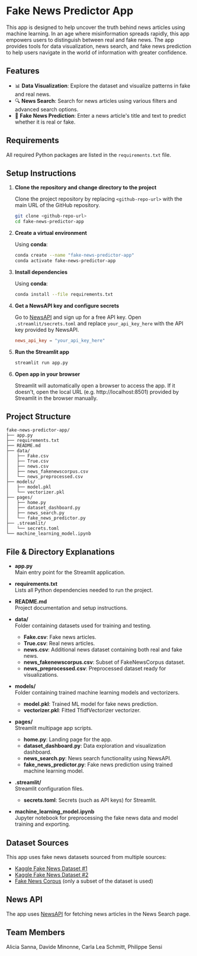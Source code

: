 # Fake News Predictor App

This app is designed to help uncover the truth behind news articles using machine learning. In an age where misinformation spreads rapidly, this app empowers users to distinguish between real and fake news. The app provides tools for data visualization, news search, and fake news prediction to help users navigate in the world of information with greater confidence.

## Features

- 📊 **Data Visualization**: Explore the dataset and visualize patterns in fake and real news.
- 🔍 **News Search**: Search for news articles using various filters and advanced search options.
- 🤖 **Fake News Prediction**: Enter a news article's title and text to predict whether it is real or fake.

## Requirements

All required Python packages are listed in the `requirements.txt` file.

## Setup Instructions

1. **Clone the repository and change directory to the project**

    Clone the project repository by replacing `<github-repo-url>` with the main URL of the GitHub repository.

    ```bash
    git clone <github-repo-url>
    cd fake-news-predictor-app
    ```

2. **Create a virtual environment**

    Using **conda**:

    ```bash
    conda create --name "fake-news-predictor-app"
    conda activate fake-news-predictor-app
    ```

3. **Install dependencies**

    Using **conda**:

    ```bash
    conda install --file requirements.txt
    ```

4. **Get a NewsAPI key and configure secrets**

    Go to [NewsAPI](https://newsapi.org/) and sign up for a free API key.
    Open `.streamlit/secrets.toml` and replace `your_api_key_here` with the API key provided by NewsAPI.

    ```toml
    news_api_key = "your_api_key_here"
    ```

5. **Run the Streamlit app**

    ```bash
    streamlit run app.py
    ```

6. **Open app in your browser**

    Streamlit will automatically open a browser to access the app. If it doesn't, open the local URL (e.g. http://localhost:8501) provided by Streamlit in the browser manually.

## Project Structure

```
fake-news-predictor-app/
├── app.py
├── requirements.txt
├── README.md
├── data/
│   ├── Fake.csv
│   ├── True.csv
│   ├── news.csv
│   ├── news_fakenewscorpus.csv
│   └── news_preprocessed.csv
├── models/
│   ├── model.pkl
│   └── vectorizer.pkl
├── pages/
│   ├── home.py
│   ├── dataset_dashboard.py
│   ├── news_search.py
│   └── fake_news_predictor.py
├── .streamlit/
│   └── secrets.toml
└── machine_learning_model.ipynb
```

## File & Directory Explanations

- **app.py**  
  Main entry point for the Streamlit application.

- **requirements.txt**  
  Lists all Python dependencies needed to run the project.

- **README.md**  
  Project documentation and setup instructions.

- **data/**  
  Folder containing datasets used for training and testing.
  - **Fake.csv**: Fake news articles.
  - **True.csv**: Real news articles.
  - **news.csv**: Additional news dataset containing both real and fake news.
  - **news_fakenewscorpus.csv**: Subset of FakeNewsCorpus dataset.
  - **news_preprocessed.csv**: Preprocessed dataset ready for visualizations.

- **models/**  
  Folder containing trained machine learning models and vectorizers.
  - **model.pkl**: Trained ML model for fake news prediction.
  - **vectorizer.pkl**: Fitted TfidfVectorizer vectorizer.

- **pages/**  
  Streamlit multipage app scripts.
  - **home.py**: Landing page for the app.
  - **dataset_dashboard.py**: Data exploration and visualization dashboard.
  - **news_search.py**: News search functionality using NewsAPI.
  - **fake_news_predictor.py**: Fake news prediction using trained machine learning model.

- **.streamlit/**  
  Streamlit configuration files.
  - **secrets.toml**: Secrets (such as API keys) for Streamlit.

- **machine_learning_model.ipynb**  
  Jupyter notebook for preprocessing the fake news data and model training and exporting.

## Dataset Sources

This app uses fake news datasets sourced from multiple sources:
- [Kaggle Fake News Dataset #1](https://www.kaggle.com/datasets/antonioskokiantonis/newscsv)
- [Kaggle Fake News Dataset #2](https://www.kaggle.com/datasets/emineyetm/fake-news-detection-datasets/data)
- [Fake News Corpus](https://github.com/several27/FakeNewsCorpus) (only a subset of the dataset is used)

## News API

The app uses [NewsAPI](https://newsapi.org/) for fetching news articles in the News Search page.

## Team Members

Alicia Sanna, Davide Minonne, Carla Lea Schmitt, Philippe Sensi

